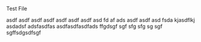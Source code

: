 Test File

asdf
asdf
asdf
asdf
asdf
asdf
asdf
asd
fd
af
ads
asdf
asdf
asd
fsda
kjasdflkj
asdadsf
adsfasdfas
asdfasdfasdfads
ffgdsgf
sgf
sfg
sfg
sg
sgf
sgffsdgsdfsgf
